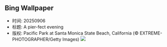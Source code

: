 ## Bing Wallpaper
- 时间: 20250906
- 标题: A pier-fect evening
- 版权: Pacific Park at Santa Monica State Beach, California (© EXTREME-PHOTOGRAPHER/Getty Images)
![](https://cn.bing.com/th?id=OHR.SunsetPier_EN-US7261804528_UHD.jpg&rf=LaDigue_UHD.jpg&pid=hp&w=3840&h=2160&rs=1&c=4)
